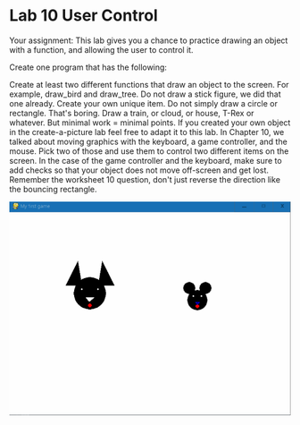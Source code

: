 # Lab 10 User Control 

Your assignment:
This lab gives you a chance to practice drawing an object with a function, and allowing the user to control it.

Create one program that has the following:

Create at least two different functions that draw an object to the screen. For example, draw_bird and draw_tree. 
Do not draw a stick figure, we did that one already. Create your own unique item. Do not simply draw a circle or rectangle.
That's boring. Draw a train, or cloud, or house, T-Rex or whatever. But minimal work = minimal points. 
If you created your own object in the create-a-picture lab feel free to adapt it to this lab.
In Chapter 10, we talked about moving graphics with the keyboard, a game controller, and the mouse. 
Pick two of those and use them to control two different items on the screen.
In the case of the game controller and the keyboard, make sure to add checks so that your object does not move off-screen and get lost. 
Remember the worksheet 10 question, don't just reverse the direction like the bouncing rectangle.


<img src="https://github.com/tyrone8980/College_Programming/blob/master/ZMedia/lab10.gif" alt="Lab10" title="Lab10" />

